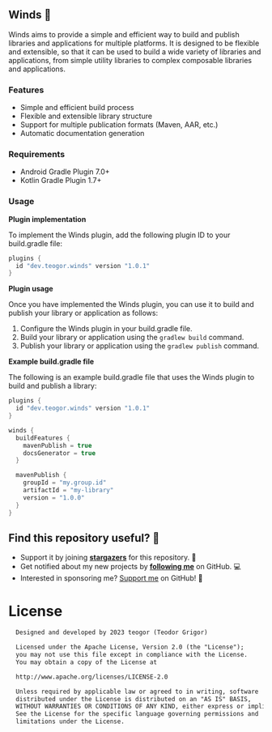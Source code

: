 ## Winds 🍃

Winds aims to provide a simple and efficient way to build and publish libraries and applications for
multiple platforms. It is designed to be flexible and extensible, so that it can be used to build a
wide variety of libraries and applications, from simple utility libraries to complex composable
libraries and applications.

### Features

* Simple and efficient build process
* Flexible and extensible library structure
* Support for multiple publication formats (Maven, AAR, etc.)
* Automatic documentation generation

### Requirements

* Android Gradle Plugin 7.0+
* Kotlin Gradle Plugin 1.7+

### Usage

**Plugin implementation**

To implement the Winds plugin, add the following plugin ID to your build.gradle file:

```kotlin
plugins {
  id "dev.teogor.winds" version "1.0.1"
}
```

**Plugin usage**

Once you have implemented the Winds plugin, you can use it to build and publish your library or
application as follows:

1. Configure the Winds plugin in your build.gradle file.
2. Build your library or application using the `gradlew build` command.
3. Publish your library or application using the `gradlew publish` command.

**Example build.gradle file**

The following is an example build.gradle file that uses the Winds plugin to build and publish a
library:

```kotlin
plugins {
  id "dev.teogor.winds" version "1.0.1"
}

winds {
  buildFeatures {
    mavenPublish = true
    docsGenerator = true
  }

  mavenPublish {
    groupId = "my.group.id"
    artifactId = "my-library"
    version = "1.0.0"
  }
}
```

## Find this repository useful? 🩷

* Support it by joining __[stargazers](https://github.com/teogor/winds/stargazers)__ for this
  repository. 📁
* Get notified about my new projects by __[following me](https://github.com/teogor)__ on GitHub. 💻
* Interested in sponsoring me? [Support me](sponsor.md) on GitHub! 🤝

# License

```xml
  Designed and developed by 2023 teogor (Teodor Grigor)

  Licensed under the Apache License, Version 2.0 (the "License");
  you may not use this file except in compliance with the License.
  You may obtain a copy of the License at

  http://www.apache.org/licenses/LICENSE-2.0

  Unless required by applicable law or agreed to in writing, software
  distributed under the License is distributed on an "AS IS" BASIS,
  WITHOUT WARRANTIES OR CONDITIONS OF ANY KIND, either express or implied.
  See the License for the specific language governing permissions and
  limitations under the License.
```

